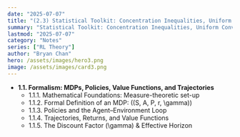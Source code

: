 ```yaml
---
date: "2025-07-07"
title: "(2.3) Statistical Toolkit: Concentration Inequalities, Uniform Convergence, and Martingales"
summary: "Statistical Toolkit: Concentration Inequalities, Uniform Convergence, and Martingales"
lastmod: "2025-07-07"
category: "Notes"
series: ["RL Theory"]
author: "Bryan Chan"
hero: /assets/images/hero3.png
image: /assets/images/card3.png
---
```



* **1.1. Formalism: MDPs, Policies, Value Functions, and Trajectories**
    * 1.1.1. Mathematical Foundations: Measure-theoretic set-up
    * 1.1.2. Formal Definition of an MDP: \((S, A, P, r, \gamma)\)
    * 1.1.3. Policies and the Agent–Environment Loop
    * 1.1.4. Trajectories, Returns, and Value Functions
    * 1.1.5. The Discount Factor \(\gamma\) & Effective Horizon
